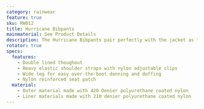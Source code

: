 ```yaml
---
category: rainwear
feature: true
sku: RW012
title: Hurricane Bibpants
mainmaterial: See Product Details
description: The Hurricane Bibpants pair perfectly with the jacket as the toughest product on the market. The 420 Denier Nylon outer shell and 210 Denier Nylon shell are both polyurethane coated. Lining and shell are sewn "coating to coating" to reduce abrasive damage to coating and improve longevity. The soft finish provides added comfort, inside and out. Wide leg design allows for "boots on" access
rotator: true
specs:
  features:
    - Double lined thoughout
    - Heavy elastic shoulder straps with nylon adjustable clips
    - Wide leg for easy over-the-boot donning and doffing
    - Nylon reinforced seat patch
  material:
    - Outer material made with 420 Denier polyurethane coated nylon
    - Liner materials made with 210 denier polyurethane coated nylon
---
```

